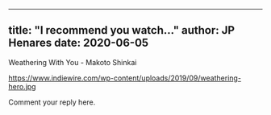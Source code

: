 
---
title: "I recommend you watch..."
author: JP Henares
date: 2020-06-05
---

Weathering With You - Makoto Shinkai

https://www.indiewire.com/wp-content/uploads/2019/09/weathering-hero.jpg

Comment your reply here.
